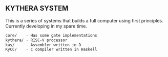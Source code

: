 ## KYTHERA SYSTEM 
This is a series of systems that builds a full computer using first principles. Currently developing in my spare time.

```zsh
core/    - Has some gate implementations
kythera/ - RISC-V processor
kas/     - Assembler written in D
KyCC/    - C compiler written in Haskell 
```
